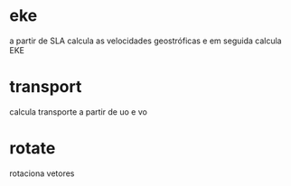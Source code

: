 # eke
a partir de SLA calcula as velocidades geostróficas e em seguida calcula EKE

# transport
calcula transporte a partir de uo e vo

# rotate
rotaciona vetores
